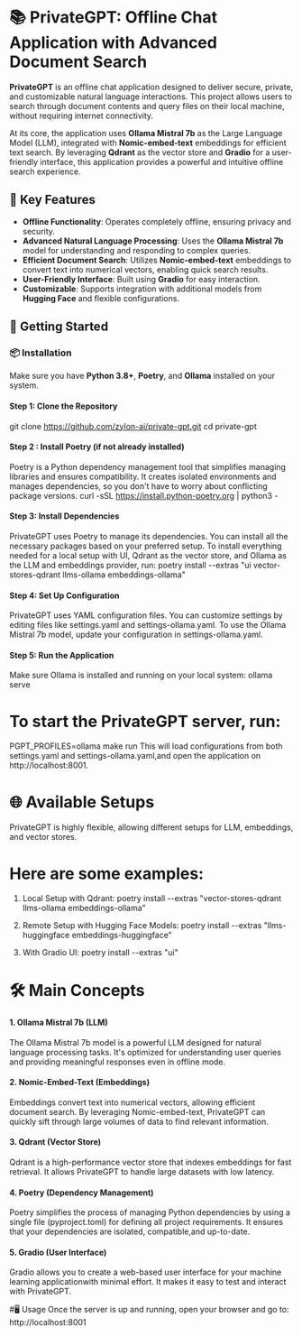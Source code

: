 # 📚 PrivateGPT: Offline Chat Application with Advanced Document Search

**PrivateGPT** is an offline chat application designed to deliver secure, private, and customizable natural language interactions. This project allows users to search through document contents and query files on their local machine, without requiring internet connectivity.

At its core, the application uses **Ollama Mistral 7b** as the Large Language Model (LLM), integrated with **Nomic-embed-text** embeddings for efficient text search. By leveraging **Qdrant** as the vector store and **Gradio** for a user-friendly interface, this application provides a powerful and intuitive offline search experience.

## 🌟 Key Features
- **Offline Functionality**: Operates completely offline, ensuring privacy and security.
- **Advanced Natural Language Processing**: Uses the **Ollama Mistral 7b** model for understanding and responding to complex queries.
- **Efficient Document Search**: Utilizes **Nomic-embed-text** embeddings to convert text into numerical vectors, enabling quick search results.
- **User-Friendly Interface**: Built using **Gradio** for easy interaction.
- **Customizable**: Supports integration with additional models from **Hugging Face** and flexible configurations.

## 🚀 Getting Started

### 📦 Installation
Make sure you have **Python 3.8+**, **Poetry**, and **Ollama** installed on your system.

#### Step 1: Clone the Repository
git clone https://github.com/zylon-ai/private-gpt.git
cd private-gpt



#### Step 2 :  Install Poetry (if not already installed)
Poetry is a Python dependency management tool that simplifies managing libraries
and ensures compatibility. It creates isolated environments and manages dependencies,
so you don't have to worry about conflicting package versions.
curl -sSL https://install.python-poetry.org | python3 -



#### Step 3: Install Dependencies
PrivateGPT uses Poetry to manage its dependencies. You can install all the necessary
packages based on your preferred setup. To install everything needed for a local setup
with UI, Qdrant as the vector store, and Ollama as the LLM and embeddings provider, run:
poetry install --extras "ui vector-stores-qdrant llms-ollama embeddings-ollama"



#### Step 4: Set Up Configuration
PrivateGPT uses YAML configuration files. You can customize settings by editing files like
settings.yaml and settings-ollama.yaml. To use the Ollama Mistral 7b model, update your
configuration in settings-ollama.yaml.



#### Step 5: Run the Application
Make sure Ollama is installed and running on your local system:
ollama serve

# To start the PrivateGPT server, run:
PGPT_PROFILES=ollama make run
This will load configurations from both settings.yaml and settings-ollama.yaml,and open the application on http://localhost:8001.


# 🌐 Available Setups
PrivateGPT is highly flexible, allowing different setups for LLM, embeddings, and vector stores.

# Here are some examples:
1. Local Setup with Qdrant:
poetry install --extras "vector-stores-qdrant llms-ollama embeddings-ollama"

2. Remote Setup with Hugging Face Models:
poetry install --extras "llms-huggingface embeddings-huggingface"

3. With Gradio UI:
poetry install --extras "ui"



# 🛠️ Main Concepts
#### 1. Ollama Mistral 7b (LLM)
The Ollama Mistral 7b model is a powerful LLM designed for natural language processing tasks.
It's optimized for understanding user queries and providing meaningful responses even in offline mode.


#### 2. Nomic-Embed-Text (Embeddings)
Embeddings convert text into numerical vectors, allowing efficient document search.
By leveraging Nomic-embed-text, PrivateGPT can quickly sift through large volumes of data to find relevant information.


#### 3. Qdrant (Vector Store)
Qdrant is a high-performance vector store that indexes embeddings for fast retrieval.
It allows PrivateGPT to handle large datasets with low latency.


#### 4. Poetry (Dependency Management)
Poetry simplifies the process of managing Python dependencies by using a single file (pyproject.toml) for defining all project requirements. It ensures that your dependencies are isolated, compatible,and up-to-date.


#### 5. Gradio (User Interface)
Gradio allows you to create a web-based user interface for your machine learning applicationwith minimal effort. It makes it easy to test and interact with PrivateGPT.


#🖥️ Usage 
Once the server is up and running, open your browser and go to: http://localhost:8001

